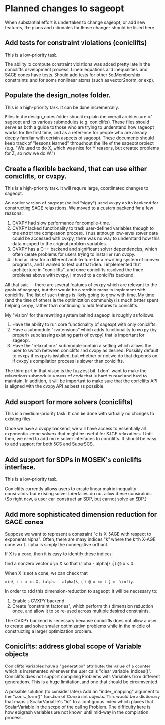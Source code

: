 # Planned changes to sageopt

When substantial effort is undertaken to change sageopt, or add new features, the plans and
rationales for those changes should be listed here.


## Add tests for constraint violations (coniclifts)

This is a low-priority task.

The ability to compute constraint violations was added pretty late in the coniclifts development process.
Linear equations and inequalities, and SAGE cones have tests. Should add tests for other
SetMembership constraints, and for some nonlinear atoms (such as vector2norm, or exp).

## Populate the design_notes folder.

This is a high-priority task. It can be done incrementally.

Files in the design_notes folder should explain the overall architecture of sageopt and its
various submodules (e.g. coniclifts). These files should serve as both a guide to those who
are trying to understand how sageopt works for the first time, and as a reference for people
who are already deeply familiar with certain aspects of sageopt. These documents should keep
track of "lessons learned" throughout the life of the sageopt project (e.g. "We used to do X,
which was nice for Y reasons, but created problems for Z, so now we do W.")


## Create a flexible backend, that can use either coniclifts, or cvxpy.

This is a high-priority task. It will require large, coordinated changes to sageopt.

An earlier version of sageopt (called "sigpy") used cvxpy as its backend for constructing SAGE
relaxations. We moved to a custom backend for a few reasons:
1. CVXPY had slow performance for compile-time.
2. CVXPY lacked functionality to track user-defined variables through to the end of the
   compilation process. Thus although low-level solver data could be accessed with cvxpy,
   there was no way to understand how this data mapped to the original problem variables.
3. CVXPY has a C++ backend and significant solver dependencies, which often create problems
   for users trying to install or run cvxpy.
4. I had an idea for a different architecture for a rewriting system of convex programs, and
   I wanted to test out that idea. I implemented that architecture in "coniclifts", and once
   coniclifts resolved the three problems above with cvxpy, I moved to a coniclifts backend.

All that said -- there are several features of cvxpy which are relevant to the goals of sageopt,
but that would be a terrible mess to implement with coniclifts. The list of such things is
likely going to grow with time. My time (and the time of others in the optimization community)
is much better spent helping cvxpy, rather than continuing to add features to coniclifts.

My "vision" for the rewriting system behind sageopt is roughly as follows.
1. Have the ability to run core functionality of sageopt with only coniclifts.
2. Have a submodule "cvxtensions" which adds functionality to cvxpy (by properly subclassing
   existing parts of cvxpy) that is important for sageopt.
3. Have the "relaxations" submodule contain a setting which allows the user to switch between
   coniclifts and cvxpy as desired. Possibly default to cvxpy if cvxpy is installed, but
   whether or not we do that depends on if cvxpy's compilation process is slower than coniclifts.

The third part in that vision is the fuzziest bit. I don't want to make the relaxations submodule
a mess of code that is hard to read and hard to maintain. In addition, it will be important to
make sure that the coniclifts API is aligned with the cvxpy API as best as possible.


## Add support for more solvers (coniclifts)

This is a medium-priority task. It can be done with virtually no changes to existing files. 

Once we have a cvxpy backend, we will have access to essentially all exponential-cone solvers
that might be useful for SAGE relaxations. Until then, we need to add more solver interfaces
to coniclifts. It should be easy to add support for both SCS and SuperSCS. 


## Add support for SDPs in MOSEK's coniclifts interface.

This is a low-priority task.

Coniclifts currently allows users to create linear matrix inequality constraints, but
existing solver interfaces do not allow these constraints. (So right now, a user can construct
an SDP, but cannot solve an SDP.)


## Add more sophisticated dimension reduction for SAGE cones

Suppose we want to represent a constraint "c is X-SAGE with respect to exponents alpha".
Often, there are many indices "k" where the k^th X-AGE cone w.r.t. alpha is simply the
nonnegative orthant.

If X is a cone, then it is easy to identify these indices:

find a nonzero vector x \in X so that (alpha - alpha[k,:]) @ x < 0.

When X is not a cone, we can check that

    min{ t : x in X, (alpha - alpha[k,:]) @ x <= t } = -\infty.

In order to add this dimension-reduction to sageopt, it will be necessary to:

1. Enable a CVXPY backend.
2. Create "constraint factories", which perform this dimension reduction once,
and allow it to be re-used across multiple desired constraints.

The CVXPY backend is necessary because coniclifts does not allow a user to create
and solve smaller optimization problems while in the middle of constructing a larger
optimization problem.

## Coniclifts: address global scope of Variable objects

Coniclifts Variables have a "generation" attribute: the value of a counter
which is incremented whenever the user calls "clear_variable_indices()".
Coniclifts does not support compiling Problems with Variables from different
generations. This is a huge limitation, and one that should be circumvented.

A possible solution (to consider later): Add an "index_mapping" argument to
the "conic_form()" function of Constraint objects. This would be a dictionary
that maps a ScalarVariable's "id" to a contiguous index which places that
ScalarVariable in the scope of the calling Problem. One difficulty here
is how epigraph variables are not known until mid-way in the compilation
process.
